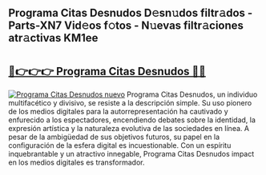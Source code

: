 ## Programa Citas Desnudos D𝚎sn𝚞dos filtr𝚊dos - Parts-XN7 Vid𝚎os f𝚘tos - N𝚞evas filtr𝚊ciones atr𝚊ctivas KM1ee

# <h2><a href="http://mbccaml.tromn.icu/?c=Programa+Citas+Desnudos">🔗👉👉👉 Programa Citas Desnudos 🔗🔗</a></h2>

[![Programa Citas Desnudos nuevo](https://i.imgur.com/pEAQMta.gif)](http://mbccaml.tromn.icu/?c=Programa+Citas+Desnudos)
Programa Citas Desnudos, un individuo multifacético y divisivo, se resiste a la descripción simple. Su uso pionero de los medios digitales para la autorrepresentación ha cautivado y enfurecido a los espectadores, encendiendo debates sobre la identidad, la expresión artística y la naturaleza evolutiva de las sociedades en línea. A pesar de la ambigüedad de sus objetivos futuros, su papel en la configuración de la esfera digital es incuestionable. Con un espíritu inquebrantable y un atractivo innegable, Programa Citas Desnudos impact en los medios digitales es transformador.
